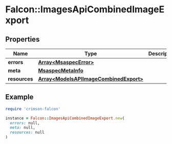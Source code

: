 # Falcon::ImagesApiCombinedImageExport

## Properties

| Name | Type | Description | Notes |
| ---- | ---- | ----------- | ----- |
| **errors** | [**Array&lt;MsaspecError&gt;**](MsaspecError.md) |  | [optional] |
| **meta** | [**MsaspecMetaInfo**](MsaspecMetaInfo.md) |  |  |
| **resources** | [**Array&lt;ModelsAPIImageCombinedExport&gt;**](ModelsAPIImageCombinedExport.md) |  |  |

## Example

```ruby
require 'crimson-falcon'

instance = Falcon::ImagesApiCombinedImageExport.new(
  errors: null,
  meta: null,
  resources: null
)
```

